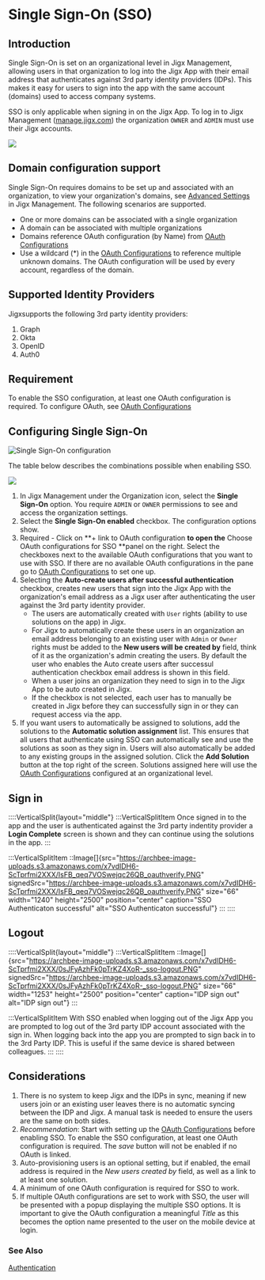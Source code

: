 # Single Sign-On (SSO)

## Introduction

Single Sign-On is set on an organizational level in Jigx Management, allowing users in that organization to log into the Jigx App with their email address that authenticates against 3rd party identity providers (IDPs). This makes it easy for users to sign into the app with the same account (domains) used to access company systems.

SSO is only applicable when signing in on the Jigx App. To log in to Jigx Management (<a href="https://manage.jigx.com" target="_blank">manage.jigx.com</a>) the organization `OWNER` and `ADMIN` must use their Jigx accounts.

![](https://archbee-image-uploads.s3.amazonaws.com/x7vdIDH6-ScTprfmi2XXX/VGyVfiPrk0PxZkB2W7Ev6_sso.gif)

## Domain configuration support

Single Sign-On requires domains to be set up and associated with an organization, to view your organization's domains, see [Advanced Settings](<./../Organization Settings.md>) in Jigx Management. The following scenarios are supported.

- One or more domains can be associated with a single organization
- A domain can be associated with multiple organizations&#x20;
- Domains reference OAuth configuration (by Name) from [OAuth Configurations](<./OAuth Configurations.md>)
- Use a wildcard (\*) in the [OAuth Configurations](<./OAuth Configurations.md>) to reference multiple unknown domains. The OAuth configuration will be used by every account, regardless of the domain.

## Supported Identity Providers

Jigxsupports the following 3rd party identity providers:

1. Graph
2. Okta
3. OpenID
4. Auth0

## Requirement

To enable the SSO configuration, at least one OAuth configuration is required. To configure OAuth, see [OAuth Configurations](<./OAuth Configurations.md>)

## Configuring Single Sign-On

![Single Sign-On configuration](https://archbee-image-uploads.s3.amazonaws.com/x7vdIDH6-ScTprfmi2XXX/5w0qPCLrUcF3KCRvG962S_ssoconfigl.png "Single Sign-On configuration")

The table below describes the combinations possible when enabiling SSO.

![](https://archbee-image-uploads.s3.amazonaws.com/x7vdIDH6-ScTprfmi2XXX/xot7H5Sqrub_O3vGnOj35_ssotablev2.png)

1. In Jigx Management under the Organization icon, select the **Single Sign-On** option. You require `ADMIN` or `OWNER` permissions to see and access the organization settings.
2. Select the **Single Sign-On enabled** checkbox. The configuration options show.
3. Required - Click on \*\*+ link to OAuth configuration **to open the** Choose OAuth configurations for SSO \*\*panel on the right. Select the checkboxes next to the available OAuth configurations that you want to use with SSO. If there are no available OAuth configurations in the pane go to [OAuth Configurations](<./OAuth Configurations.md>) to set one up.
4. Selecting the **Auto-create users after successful authentication** checkbox, creates new users that sign into the Jigx App with the organization's email address as a Jigx user after authenticating the user against the 3rd party identity provider.
   - The users are automatically created with `User` rights (ability to use solutions on the  app) in Jigx.
   - For Jigx to automatically create these users in an organization an email address  belonging to an existing user with `Admin` or `Owner` rights must be added to the **New users will be created by** field, think of it as the organization's admin creating the users. By default the user who enables the Auto create users after successul authentication checkbox email address is shown in this field.
   - When a user joins an organization they need to sign in to the Jigx App to be auto created in Jigx.
   - If the checkbox is not selected, each user has to manually be created in Jigx  before they can successfully sign in or they can request access via the app.
5. If you want users to automatically be assigned to solutions, add the solutions to the **Automatic solution assignment** list. This ensures that all users that authenticate using SSO can automatically see and use the solutions as soon as they sign in. Users will also automatically be added to any existing groups in the assigned solution.  Click the **Add Solution** button at the top right of the screen. Solutions assigned here will use the [OAuth Configurations](<./OAuth Configurations.md>) configured at an organizational level.

## Sign in

::::VerticalSplit{layout="middle"}
:::VerticalSplitItem
Once signed in to the app and the user is authenticated against the 3rd party indentity provider a **Login Complete** screen is shown and they can continue using the solutions in the app.
:::

:::VerticalSplitItem
::Image[]{src="https://archbee-image-uploads.s3.amazonaws.com/x7vdIDH6-ScTprfmi2XXX/IsFB_qeq7VOSwejqc26QB_oauthverify.PNG" signedSrc="https://archbee-image-uploads.s3.amazonaws.com/x7vdIDH6-ScTprfmi2XXX/IsFB_qeq7VOSwejqc26QB_oauthverify.PNG" size="66" width="1240" height="2500" position="center" caption="SSO Authenticaton successful" alt="SSO Authenticaton successful"}
:::
::::

## Logout

::::VerticalSplit{layout="middle"}
:::VerticalSplitItem
::Image[]{src="https://archbee-image-uploads.s3.amazonaws.com/x7vdIDH6-ScTprfmi2XXX/0sJFyAzhFk0pTrKZ4XoR-_sso-logout.PNG" signedSrc="https://archbee-image-uploads.s3.amazonaws.com/x7vdIDH6-ScTprfmi2XXX/0sJFyAzhFk0pTrKZ4XoR-_sso-logout.PNG" size="66" width="1253" height="2500" position="center" caption="IDP sign out" alt="IDP sign out"}
:::

:::VerticalSplitItem
With SSO enabled when logging out of the Jigx App you are prompted to log out of the 3rd party IDP account associated with the sign in.  When logging back into the app you are prompted to sign back in to the 3rd Party IDP. This is useful if the same device is shared between colleagues.
:::
::::

## Considerations

1. There is no system to keep Jigx and the IDPs in sync, meaning if new users join or an existing user leaves there is no automatic syncing between the IDP and Jigx.  A manual task is needed to ensure the users are the same on both sides.
2. *Recommendation*: Start with setting up the [OAuth Configurations](<./OAuth Configurations.md>) before enabling SSO. To enable the SSO configuration, at least one OAuth configuration is required. The *save* button will not be enabled if no OAuth is linked.
3. Auto-provisioning users is an optional setting, but if enabled, the email address is required in the *New users created by* field, as well as a link to at least one solution.
4. A minimum of one OAuth configuration is required for SSO to work.
5. If multiple OAuth configurations are set to work with SSO, the user will be presented with a popup displaying the multiple SSO options. It is important to give the OAuth configuration a meaningful *Title* as this becomes the option name presented to the user on the mobile device at login.

### See Also

[Authentication](<./../../Understanding the basics/Authentication.md>)

